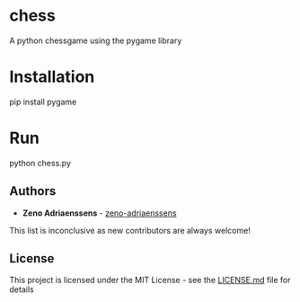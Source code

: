 # chess
A python chessgame using the pygame library

# Installation
pip install pygame

# Run
python chess.py

## Authors
* **Zeno Adriaenssens** - [zeno-adriaenssens](https://github.com/zeno-adriaenssens)  

This list is inconclusive as new contributors are always welcome! 

## License
This project is licensed under the MIT License - see the [LICENSE.md](LICENSE.md) file for details
